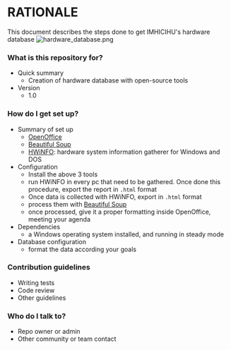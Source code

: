 # RATIONALE #

This document describes the steps done to get IMHICIHU's hardware database
![hardware_database.png](https://bitbucket.org/repo/8zz7794/images/1191514673-hardware_database.png)

### What is this repository for? ###

* Quick summary
	- Creation of hardware database with open-source tools
* Version
	- 1.0

### How do I get set up? ###

* Summary of set up
	- [OpenOffice](https://www.openoffice.org/es/descargar/)
	- [Beautiful Soup](https://www.crummy.com/software/BeautifulSoup/)
	- [HWiNFO](https://www.hwinfo.com/): hardware system information gatherer for Windows and DOS
* Configuration
	- Install the above 3 tools
	- run HWiNFO in every pc that need to be gathered. Once done this procedure, export the report in `.html` format
	- Once data is collected with HWiNFO, export in `.html` format 
	- process them with [Beautiful Soup](https://www.crummy.com/software/BeautifulSoup/bs4/doc/)
	- once processed, give it a proper formatting inside OpenOffice, meeting your agenda
* Dependencies
	- a Windows operating system installed, and running in steady mode
* Database configuration
	- format the data according your goals


### Contribution guidelines ###

* Writing tests
* Code review
* Other guidelines

### Who do I talk to? ###

* Repo owner or admin
* Other community or team contact